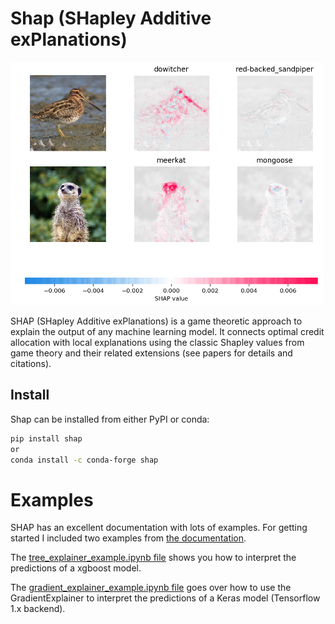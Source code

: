 # Shap (SHapley Additive exPlanations)

![Shap Example](doc/shap_image.png)

SHAP (SHapley Additive exPlanations) is a game theoretic approach to explain the output of any machine learning model. It connects optimal credit allocation with local explanations using the classic Shapley values from game theory and their related extensions (see papers for details and citations).

## Install 

Shap can be installed from either PyPI or conda:

```bash
pip install shap
or
conda install -c conda-forge shap
```

# Examples

SHAP has an excellent documentation with lots of examples. For getting started I included two examples from [the documentation](https://github.com/slundberg/shap). 

The [tree_explainer_example.ipynb file](tree_explainer_example.ipynb) shows you how to interpret the predictions of a xgboost model.

The [gradient_explainer_example.ipynb file](gradient_explainer_example.ipynb) goes over how to use the GradientExplainer to interpret the predictions of a Keras model (Tensorflow 1.x backend).